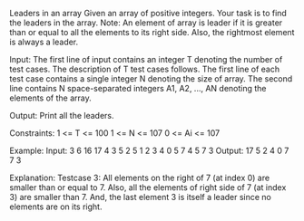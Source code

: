 Leaders in an array 
Given an array of positive integers. Your task is to find the leaders in the array.
Note: An element of array is leader if it is greater than or equal to all the elements to its right side. Also, the rightmost element is always a leader. 

Input:
The first line of input contains an integer T denoting the number of test cases. The description of T test cases follows.
The first line of each test case contains a single integer N denoting the size of array.
The second line contains N space-separated integers A1, A2, ..., AN denoting the elements of the array.

Output:
Print all the leaders.

Constraints:
1 <= T <= 100
1 <= N <= 107
0 <= Ai <= 107

Example:
Input:
3
6
16 17 4 3 5 2
5
1 2 3 4 0
5
7 4 5 7 3
Output:
17 5 2
4 0
7 7 3

Explanation:
Testcase 3: All elements on the right of 7 (at index 0) are smaller than or equal to 7. Also, all the elements of right side of 7 (at index 3) are smaller than 7. And, the last element 3 is itself a leader since no elements are on its right.